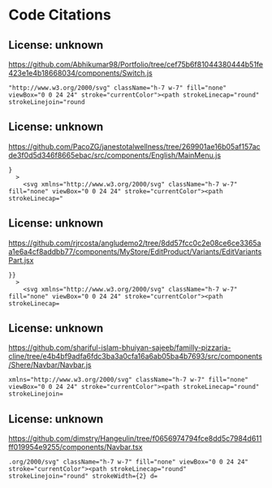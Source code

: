 # Code Citations

## License: unknown
https://github.com/Abhikumar98/Portfolio/tree/cef75b6f81044380444b51fe423e1e4b18668034/components/Switch.js

```
"http://www.w3.org/2000/svg" className="h-7 w-7" fill="none" viewBox="0 0 24 24" stroke="currentColor"><path strokeLinecap="round" strokeLinejoin="round
```


## License: unknown
https://github.com/PacoZG/janestotalwellness/tree/269901ae16b05af157acde3f0d5d346f8665ebac/src/components/English/MainMenu.js

```
}
  >
    <svg xmlns="http://www.w3.org/2000/svg" className="h-7 w-7" fill="none" viewBox="0 0 24 24" stroke="currentColor"><path strokeLinecap="
```


## License: unknown
https://github.com/rjrcosta/angludemo2/tree/8dd57fcc0c2e08ce6ce3365aa1e6a4cf8addbb77/components/MyStore/EditProduct/Variants/EditVariantsPart.jsx

```
}}
  >
    <svg xmlns="http://www.w3.org/2000/svg" className="h-7 w-7" fill="none" viewBox="0 0 24 24" stroke="currentColor"><path strokeLinecap=
```


## License: unknown
https://github.com/shariful-islam-bhuiyan-sajeeb/familly-pizzaria-cline/tree/e4b4bf9adfa6fdc3ba3a0cfa16a6ab05ba4b7693/src/components/Shere/Navbar/Navbar.js

```
xmlns="http://www.w3.org/2000/svg" className="h-7 w-7" fill="none" viewBox="0 0 24 24" stroke="currentColor"><path strokeLinecap="round" strokeLinejoin=
```


## License: unknown
https://github.com/dimstry/Hangeulin/tree/f0656974794fce8dd5c7984d611ff019954e9255/components/Navbar.tsx

```
.org/2000/svg" className="h-7 w-7" fill="none" viewBox="0 0 24 24" stroke="currentColor"><path strokeLinecap="round" strokeLinejoin="round" strokeWidth={2} d=
```

